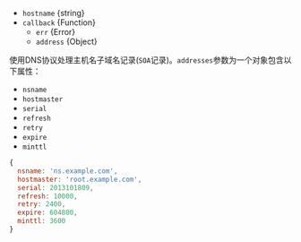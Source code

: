 <!-- YAML
added: v0.11.10
-->
- `hostname` {string}
- `callback` {Function}
  - `err` {Error}
  - `address` {Object}

使用DNS协议处理主机名子域名记录(`SOA`记录)。`addresses`参数为一个对象包含以下属性：

* `nsname`
* `hostmaster`
* `serial`
* `refresh`
* `retry`
* `expire`
* `minttl`

<!-- eslint-skip -->
```js
{
  nsname: 'ns.example.com',
  hostmaster: 'root.example.com',
  serial: 2013101809,
  refresh: 10000,
  retry: 2400,
  expire: 604800,
  minttl: 3600
}
```

